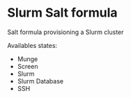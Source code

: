 
# Slurm Salt formula

Salt formula provisioning a Slurm cluster

Availables states:
  * Munge
  * Screen
  * Slurm
  * Slurm Database
  * SSH

